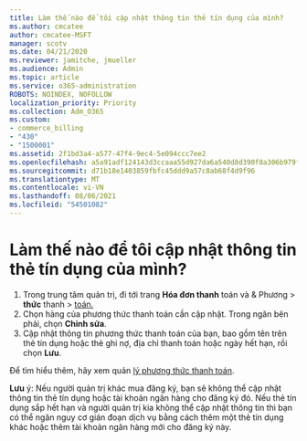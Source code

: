 ```yaml
---
title: Làm thế nào để tôi cập nhật thông tin thẻ tín dụng của mình?
ms.author: cmcatee
author: cmcatee-MSFT
manager: scotv
ms.date: 04/21/2020
ms.reviewer: jamitche, jmueller
ms.audience: Admin
ms.topic: article
ms.service: o365-administration
ROBOTS: NOINDEX, NOFOLLOW
localization_priority: Priority
ms.collection: Adm_O365
ms.custom:
- commerce_billing
- "430"
- "1500001"
ms.assetid: 2f1bd3a4-a577-47f4-9ec4-5e094ccc7ee2
ms.openlocfilehash: a5a91adf124143d3ccaaa55d927da6a540d8d390f8a306b979f05b4eb279ffc2
ms.sourcegitcommit: d71b18e1403859fbfc45ddd9a57c8ab68f4d9f96
ms.translationtype: MT
ms.contentlocale: vi-VN
ms.lasthandoff: 08/06/2021
ms.locfileid: "54501082"
---
```

# <a name="how-do-i-update-my-credit-card-information"></a>Làm thế nào để tôi cập nhật thông tin thẻ tín dụng của mình?

1. Trong trung tâm quản trị, đi tới trang **Hóa đơn thanh** toán và & Phương  >  **thức** thanh  >  [toán.](https://go.microsoft.com/fwlink/p/?linkid=2018806)
2. Chọn hàng của phương thức thanh toán cần cập nhật. Trong ngăn bên phải, chọn **Chỉnh sửa**.
3. Cập nhật thông tin phương thức thanh toán của bạn, bao gồm tên trên thẻ tín dụng hoặc thẻ ghi nợ, địa chỉ thanh toán hoặc ngày hết hạn, rồi chọn **Lưu**.

Để tìm hiểu thêm, hãy xem quản [lý phương thức thanh toán](/microsoft-365/commerce/billing-and-payments/manage-payment-methods).

**Lưu** ý: Nếu người quản trị khác mua đăng ký, bạn sẽ không thể cập nhật thông tin thẻ tín dụng hoặc tài khoản ngân hàng cho đăng ký đó. Nếu thẻ tín dụng sắp hết hạn và người quản trị kia không thể cập nhật thông tin thì bạn có thể ngăn nguy cơ gián đoạn dịch vụ bằng cách thêm một thẻ tín dụng khác hoặc thêm tài khoản ngân hàng mới cho đăng ký này.